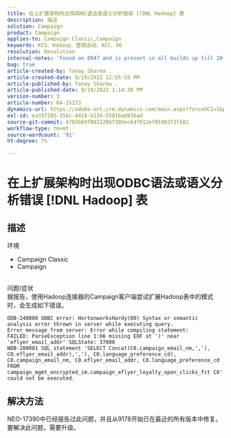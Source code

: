 ```yaml
---
title: 在上扩展架构时出现ODBC语法或语义分析错误 [!DNL Hadoop] 表
description: 描述
solution: Campaign
product: Campaign
applies-to: Campaign Classic,Campaign
keywords: KCS、Hadoop、营销活动、ACC、V6
resolution: Resolution
internal-notes: 'Found on 8947 and is present in all builds up till 20.2.  Internal Support ticket: TK178548'
bug: true
article-created-by: Tanay Sharma .
article-created-date: 9/19/2022 12:55:55 PM
article-published-by: Tanay Sharma .
article-published-date: 9/19/2022 1:14:38 PM
version-number: 3
article-number: KA-15233
dynamics-url: https://adobe-ent.crm.dynamics.com/main.aspx?forceUCI=1&pagetype=entityrecord&etn=knowledgearticle&id=9444595f-1a38-ed11-9db1-002248086735
exl-id: ea33f205-15bc-4418-b134-5581bad836ad
source-git-commit: 4702b69f883128bf305ec64f012ef01903f3f582
workflow-type: tm+mt
source-wordcount: '91'
ht-degree: 7%

---
```


# 在上扩展架构时出现ODBC语法或语义分析错误 [!DNL Hadoop] 表

## 描述

环境<br>
- Campaign Classic
- Campaign



<br>问题/症状<br>据报告，使用Hadoop连接器的Campaign客户端尝试扩展Hadoop表中的模式时，会生成如下错误。<br>

```
ODB-240000 ODBC error: HortonworksHardy(80) Syntax or semantic analysis error thrown in server while executing query.
Error message from server: Error while compiling statement:
FAILED: ParseException line 1:66 missing EOF at ')' near 'eflyer_email_addr' SQLState: 37000
WDB-200001 SQL statement 'SELECT Concat(C0.campaign_email_nm,','), C0.eflyer_email_addr),','), C0.language_preference_cd), C0.campaign_email_nm, C0.eflyer_email_addr, C0.language_preference_cd FROM campaign_mgmt_encrypted_im.campaign_eflyer_loyalty_open_clicks_fct C0' could not be executed.
```



## 解决方法


NEO-17390中已经报告过此问题，并且从9178开始已在最近的所有版本中修复。 要解决此问题，需要升级。
